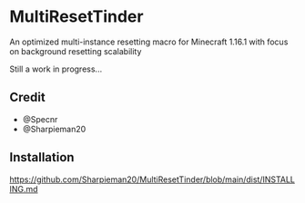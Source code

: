 # MultiResetTinder

An optimized multi-instance resetting macro for Minecraft 1.16.1
with focus on background resetting scalability

Still a work in progress...

## Credit

- @Specnr
- @Sharpieman20

## Installation

https://github.com/Sharpieman20/MultiResetTinder/blob/main/dist/INSTALLING.md